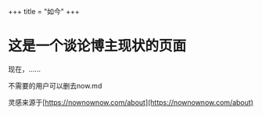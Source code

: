 +++
title = "如今"
+++

# 这是一个谈论博主现状的页面

现在，......

不需要的用户可以删去now.md

灵感来源于[https://nownownow.com/about](https://nownownow.com/about)
